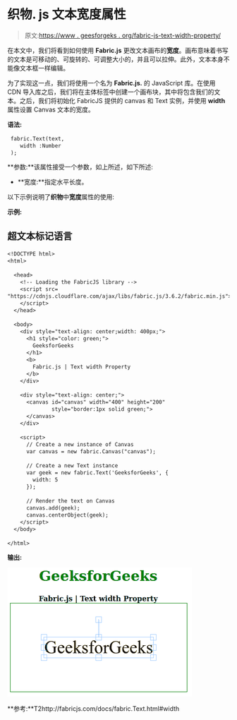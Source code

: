 # 织物. js 文本宽度属性

> 原文:[https://www . geesforgeks . org/fabric-js-text-width-property/](https://www.geeksforgeeks.org/fabric-js-text-width-property/)

在本文中，我们将看到如何使用 **Fabric.js** 更改文本画布的**宽度**。画布意味着书写的文本是可移动的、可旋转的、可调整大小的，并且可以拉伸。此外，文本本身不能像文本框一样编辑。

为了实现这一点，我们将使用一个名为 **Fabric.js.** 的 JavaScript 库。在使用 CDN 导入库之后，我们将在主体标签中创建一个画布块，其中将包含我们的文本。之后，我们将初始化 FabricJS 提供的 canvas 和 Text 实例，并使用 **width** 属性设置 Canvas 文本的宽度。

**语法:**

```
 fabric.Text(text,
    width :Number
 ); 
```

**参数:**该属性接受一个参数，如上所述，如下所述:

*   **宽度:**指定水平长度。

以下示例说明了**织物**中**宽度**属性的使用:

**示例:**

## 超文本标记语言

```
<!DOCTYPE html>
<html>

  <head>
    <!-- Loading the FabricJS library -->
    <script src=
"https://cdnjs.cloudflare.com/ajax/libs/fabric.js/3.6.2/fabric.min.js">
    </script>
  </head>

  <body>
    <div style="text-align: center;width: 400px;">
      <h1 style="color: green;">
        GeeksforGeeks
      </h1>
      <b>
        Fabric.js | Text width Property
      </b>
    </div>

    <div style="text-align: center;">
      <canvas id="canvas" width="400" height="200"
              style="border:1px solid green;">
      </canvas>
    </div>

    <script>
      // Create a new instance of Canvas
      var canvas = new fabric.Canvas("canvas");

      // Create a new Text instance
      var geek = new fabric.Text('GeeksforGeeks', { 
        width: 5
      });

      // Render the text on Canvas
      canvas.add(geek);
      canvas.centerObject(geek);
    </script>
  </body>

</html>
```

**输出:**

![](img/a4f4953b552016f302402d6100e89bd4.png)

**参考:**T2http://fabricjs.com/docs/fabric.Text.html#width